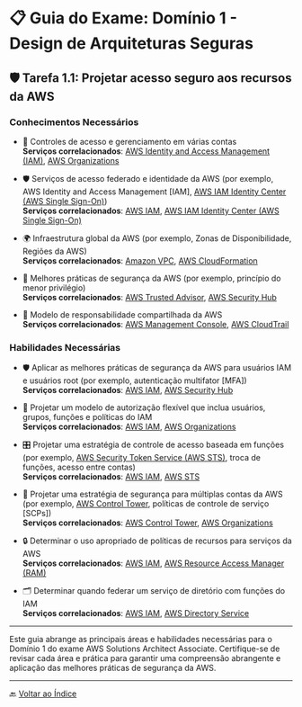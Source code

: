 # 📋 Guia do Exame: Domínio 1 - Design de Arquiteturas Seguras

## 🛡️ Tarefa 1.1: Projetar acesso seguro aos recursos da AWS

### Conhecimentos Necessários

- 🔐 Controles de acesso e gerenciamento em várias contas  
  **Serviços correlacionados**: [AWS Identity and Access Management (IAM)](https://aws.amazon.com/iam/), [AWS Organizations](https://aws.amazon.com/organizations/)

- 🛡️ Serviços de acesso federado e identidade da AWS (por exemplo, AWS Identity and Access Management [IAM], [AWS IAM Identity Center (AWS Single Sign-On)](https://aws.amazon.com/single-sign-on/))  
  **Serviços correlacionados**: [AWS IAM](https://aws.amazon.com/iam/), [AWS IAM Identity Center (AWS Single Sign-On)](https://aws.amazon.com/single-sign-on/)

- 🌍 Infraestrutura global da AWS (por exemplo, Zonas de Disponibilidade, Regiões da AWS)  
  **Serviços correlacionados**: [Amazon VPC](https://aws.amazon.com/vpc/), [AWS CloudFormation](https://aws.amazon.com/cloudformation/)

- 📜 Melhores práticas de segurança da AWS (por exemplo, princípio do menor privilégio)  
  **Serviços correlacionados**: [AWS Trusted Advisor](https://aws.amazon.com/premiumsupport/trustedadvisor/), [AWS Security Hub](https://aws.amazon.com/security-hub/)

- 🤝 Modelo de responsabilidade compartilhada da AWS  
  **Serviços correlacionados**: [AWS Management Console](https://aws.amazon.com/console/), [AWS CloudTrail](https://aws.amazon.com/cloudtrail/)

### Habilidades Necessárias

- 🛡️ Aplicar as melhores práticas de segurança da AWS para usuários IAM e usuários root (por exemplo, autenticação multifator [MFA])  
  **Serviços correlacionados**: [AWS IAM](https://aws.amazon.com/iam/), [AWS Security Hub](https://aws.amazon.com/security-hub/)

- 🧩 Projetar um modelo de autorização flexível que inclua usuários, grupos, funções e políticas do IAM  
  **Serviços correlacionados**: [AWS IAM](https://aws.amazon.com/iam/), [AWS Organizations](https://aws.amazon.com/organizations/)

- 🎛️ Projetar uma estratégia de controle de acesso baseada em funções (por exemplo, [AWS Security Token Service (AWS STS)](https://aws.amazon.com/sts/), troca de funções, acesso entre contas)  
  **Serviços correlacionados**: [AWS IAM](https://aws.amazon.com/iam/), [AWS STS](https://aws.amazon.com/sts/)

- 🏢 Projetar uma estratégia de segurança para múltiplas contas da AWS (por exemplo, [AWS Control Tower](https://aws.amazon.com/controltower/), políticas de controle de serviço [SCPs])  
  **Serviços correlacionados**: [AWS Control Tower](https://aws.amazon.com/controltower/), [AWS Organizations](https://aws.amazon.com/organizations/)

- 🔒 Determinar o uso apropriado de políticas de recursos para serviços da AWS  
  **Serviços correlacionados**: [AWS IAM](https://aws.amazon.com/iam/), [AWS Resource Access Manager (RAM)](https://aws.amazon.com/ram/)

- 🗂️ Determinar quando federar um serviço de diretório com funções do IAM  
  **Serviços correlacionados**: [AWS IAM](https://aws.amazon.com/iam/), [AWS Directory Service](https://aws.amazon.com/directoryservice/)

---

Este guia abrange as principais áreas e habilidades necessárias para o Domínio 1 do exame AWS Solutions Architect Associate. Certifique-se de revisar cada área e prática para garantir uma compreensão abrangente e aplicação das melhores práticas de segurança da AWS.

---

🔙 [Voltar ao Índice](../../../index.md)
